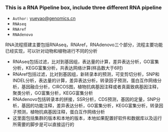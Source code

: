 ### This is a RNA Pipeline box, include three different RNA pipeline

* `Author:` yueyao@genomics.cn
* `RNAseq`
* `RNAref`
* `RNAdenovo`

RNA流程搭建主要包括RNAseq，RNAref，RNAdenovo三个部分，流程主要功能已经实现，可以针对动物和植物进行不同的分析

* RNAseq包括过滤，比对到基因组，表达量的计算，差异表达分析，GO富集分析，KEGG富集分析，共表达网络计算(样品数大于6时)
* RNAref包括过滤，比对到基因组，新转录本的预测，可变剪切分析，SNP和INDEL分析，表达量的计算，差异表达分析，转录因子预测，蛋白互作网络分析，基因融合分析，CIRCOS图，植物抗病基因注释或者真菌致病基因注释，聚类分析，GO富集分析，KEGG富集分析
* RNAdenovo包括转录本的拼接，SSR分析，CDS预测，基因的定量，SNP分析，基因的功能注释，差异表达分析，GO富集分析，KEGG富集分析，转录因子预测，植物抗病基因注释，蛋白互作网络分析
* 这里面包括集群的版本和本地的版本，本地如果配置好软件和数据库以及运行所需要的脚步是可以直接运行的
